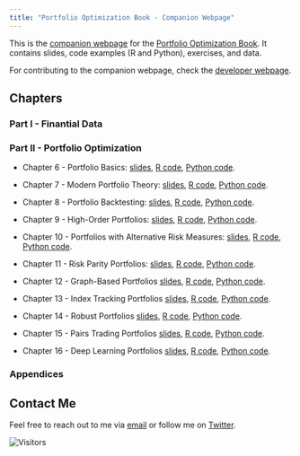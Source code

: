 ```yaml
---
title: "Portfolio Optimization Book - Companion Webpage"
---
```


This is the [companion webpage](https://portfoliooptimizationbook.com) for the [Portfolio Optimization Book]().
It contains slides, code examples (R and Python), exercises, and data.

For contributing to the companion webpage, check the [developer webpage](https://github.com/portfoliooptimizationbook).



## Chapters

### Part I - Finantial Data


### Part II - Portfolio Optimization
- Chapter 6 - Portfolio Basics:
  [slides](), [R code](), [Python code]().

- Chapter 7 - Modern Portfolio Theory:
  [slides](), [R code](), [Python code]().
  
- Chapter 8 - Portfolio Backtesting:
  [slides](), [R code](), [Python code]().
  
- Chapter 9 - High-Order Portfolios:
  [slides](), [R code](), [Python code]().
    
- Chapter 10 - Portfolios with Alternative Risk Measures:
  [slides](), [R code](), [Python code]().
    
- Chapter 11 - Risk Parity Portfolios:
  [slides](), [R code](), [Python code]().
  
- Chapter 12 - Graph-Based Portfolios
  [slides](), [R code](), [Python code]().
  
- Chapter 13 - Index Tracking Portfolios
  [slides](), [R code](), [Python code]().
   
- Chapter 14 - Robust Portfolios
  [slides](), [R code](), [Python code]().
  
- Chapter 15 - Pairs Trading Portfolios
  [slides](), [R code](), [Python code]().
  
- Chapter 16 - Deep Learning Portfolios
  [slides](), [R code](), [Python code]().



### Appendices





## Contact Me

Feel free to reach out to me via [email](mailto:daniel.p.palomar@gmail.com) or follow me on [Twitter](https://twitter.com/danielppalomar).

<img src="https://visitor-badge.laobi.icu/badge?page_id=portfoliooptimizationbook.com" alt="Visitors">


